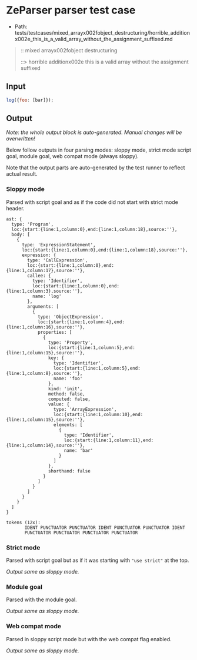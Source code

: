 # ZeParser parser test case

- Path: tests/testcases/mixed_arrayx002fobject_destructuring/horrible_additionx002e_this_is_a_valid_array_without_the_assignment_suffixed.md

> :: mixed arrayx002fobject destructuring
>
> ::> horrible additionx002e this is a valid array without the assignment suffixed

## Input

`````js
log({foo: [bar]});
`````

## Output

_Note: the whole output block is auto-generated. Manual changes will be overwritten!_

Below follow outputs in four parsing modes: sloppy mode, strict mode script goal, module goal, web compat mode (always sloppy).

Note that the output parts are auto-generated by the test runner to reflect actual result.

### Sloppy mode

Parsed with script goal and as if the code did not start with strict mode header.

`````
ast: {
  type: 'Program',
  loc:{start:{line:1,column:0},end:{line:1,column:18},source:''},
  body: [
    {
      type: 'ExpressionStatement',
      loc:{start:{line:1,column:0},end:{line:1,column:18},source:''},
      expression: {
        type: 'CallExpression',
        loc:{start:{line:1,column:0},end:{line:1,column:17},source:''},
        callee: {
          type: 'Identifier',
          loc:{start:{line:1,column:0},end:{line:1,column:3},source:''},
          name: 'log'
        },
        arguments: [
          {
            type: 'ObjectExpression',
            loc:{start:{line:1,column:4},end:{line:1,column:16},source:''},
            properties: [
              {
                type: 'Property',
                loc:{start:{line:1,column:5},end:{line:1,column:15},source:''},
                key: {
                  type: 'Identifier',
                  loc:{start:{line:1,column:5},end:{line:1,column:8},source:''},
                  name: 'foo'
                },
                kind: 'init',
                method: false,
                computed: false,
                value: {
                  type: 'ArrayExpression',
                  loc:{start:{line:1,column:10},end:{line:1,column:15},source:''},
                  elements: [
                    {
                      type: 'Identifier',
                      loc:{start:{line:1,column:11},end:{line:1,column:14},source:''},
                      name: 'bar'
                    }
                  ]
                },
                shorthand: false
              }
            ]
          }
        ]
      }
    }
  ]
}

tokens (12x):
       IDENT PUNCTUATOR PUNCTUATOR IDENT PUNCTUATOR PUNCTUATOR IDENT
       PUNCTUATOR PUNCTUATOR PUNCTUATOR PUNCTUATOR
`````

### Strict mode

Parsed with script goal but as if it was starting with `"use strict"` at the top.

_Output same as sloppy mode._

### Module goal

Parsed with the module goal.

_Output same as sloppy mode._

### Web compat mode

Parsed in sloppy script mode but with the web compat flag enabled.

_Output same as sloppy mode._

